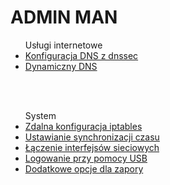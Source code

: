 <a name="menu"></a>
# ADMIN MAN

<ul>Usługi internetowe
  <li><a href="https://github.com/Sofmic/admin-man/blob/master/bind9-debian">Konfiguracja DNS z dnssec</a></li>
  <li><a href="https://github.com/Sofmic/admin-man/blob/master/ddns">Dynamiczny DNS</a></li>
</ul>

<br><br>
<ul>System
  <li><a href="https://github.com/Sofmic/admin-man/blob/master/remote-conf-iptables">Zdalna konfiguracja iptables</a></li>
  <li><a href="https://github.com/Sofmic/admin-man/blob/master/set-ntp-server">Ustawianie synchronizacji czasu</a></li>
  <li><a href="https://github.com/Sofmic/admin-man/blob/master/team-interface">Łączenie interfejsów sieciowych</a></li>
  <li><a href="https://github.com/Sofmic/admin-man/blob/master/usb-login">Logowanie przy pomocy USB</a></li>
  <li><a href="https://github.com/Sofmic/admin-man/blob/master/firewall-for-iptables">Dodatkowe opcje dla zapory</a></li>
</ul>
